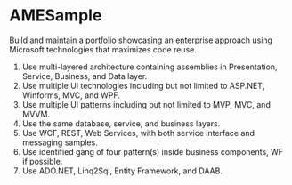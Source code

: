 # AMESample
Build and maintain a portfolio showcasing an enterprise approach using Microsoft technologies that maximizes code reuse.

1. Use multi-layered architecture containing assemblies in Presentation, Service, Business, and Data layer.
2. Use multiple UI technologies including but not limited to ASP.NET, Winforms, MVC, and WPF.
3. Use multiple UI patterns including but not limited to MVP, MVC, and MVVM.
4. Use the same database, service, and business layers.
5. Use WCF, REST, Web Services, with both service interface and messaging samples.
6. Use identified gang of four pattern(s) inside business components, WF if possible.
7. Use ADO.NET, Linq2Sql, Entity Framework, and DAAB.
